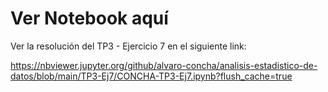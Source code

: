 # Ver Notebook aquí

Ver la resolución del TP3 - Ejercicio 7 en el siguiente link:

https://nbviewer.jupyter.org/github/alvaro-concha/analisis-estadistico-de-datos/blob/main/TP3-Ej7/CONCHA-TP3-Ej7.ipynb?flush_cache=true